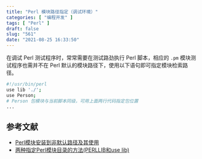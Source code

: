 ```yaml
---
title: "Perl 模块路径指定（调试环境）"
categories: [ "编程开发" ]
tags: [ "Perl" ]
draft: false
slug: "561"
date: "2021-08-25 16:33:50"
---
```


在调试 Perl 测试程序时，常常需要在测试路劲执行 Perl 脚本，相应的 `.pm` 模块测试程序也需并不在 Perl 默认的模块路径下，使用以下语句即可指定模块检索路径。

```bash
#!/usr/bin/perl
use lib './';
use Person;
# Person 包模块与当前脚本同级，可用上面两行代码指定包位置
...
```

## 参考文献

- [Perl模块安装到非默认路径及其使用](https://blog.csdn.net/ganmao/article/details/2733872)
- [两种指定Perl模块目录的方法(PERLLIB和use lib)](http://blog.sina.com.cn/s/blog_3fe961ae0102vikm.html)